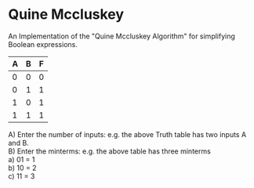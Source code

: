 # Quine Mccluskey
An Implementation of the "Quine Mccluskey Algorithm" for simplifying Boolean expressions.

| A | B | F |
|---|---|---|
| 0 | 0 | 0 |
| 0 | 1 | 1 |
| 1 | 0 | 1 |
| 1 | 1 | 1 |

A) Enter the number of inputs:  e.g. the above Truth table has two inputs A and B.                                                        
B) Enter the minterms: e.g. the above table has three minterms                                                                             
                               a) 01 = 1                                                                                                      
                               b) 10 = 2                                                                                                            
                               c) 11 = 3                                                                                                                
